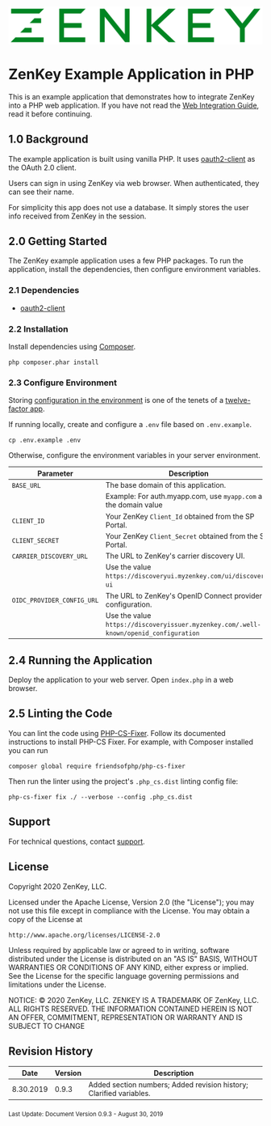 ![Logo](../../image/ZenKey_rgb.png)

# ZenKey Example Application in PHP

This is an example application that demonstrates how to integrate ZenKey into a PHP web application. If you have not read the [Web Integration Guide](https://developer.myzenkey.com/web/), read it before continuing.

## 1.0 Background

The example application is built using vanilla PHP. It uses [oauth2-client](https://github.com/thephpleague/oauth2-client) as the OAuth 2.0 client.

Users can sign in using ZenKey via web browser. When authenticated, they can see their name.

For simplicity this app does not use a database. It simply stores the user info received from ZenKey in the session.

## 2.0 Getting Started

The ZenKey example application uses a few PHP packages. To run the application, install the dependencies, then configure environment variables.

### 2.1 Dependencies

- [oauth2-client](https://github.com/thephpleague/oauth2-client)

### 2.2 Installation

Install dependencies using [Composer](https://getcomposer.org/).

```
php composer.phar install
```

### 2.3 Configure Environment

Storing [configuration in the environment](http://12factor.net/config) is one of the tenets of a [twelve-factor app](http://12factor.net).

If running locally, create and configure a `.env` file based on `.env.example`.

```
cp .env.example .env
```

Otherwise, configure the environment variables in your server environment.

| Parameter        | Description  |
| ------------- | ------------- |  
|`BASE_URL`   |  The base domain of this application. |
|  |  Example: For auth.myapp.com, use `myapp.com` as the domain value |  
|`CLIENT_ID` | Your ZenKey `Client_Id` obtained from the SP Portal. |  
|`CLIENT_SECRET` | Your ZenKey `Client_Secret` obtained from the SP Portal.|
|`CARRIER_DISCOVERY_URL` | The URL to ZenKey's carrier discovery UI. |  
|  |  Use the value `https://discoveryui.myzenkey.com/ui/discovery-ui` |  
|`OIDC_PROVIDER_CONFIG_URL` | The URL to ZenKey's OpenID Connect provider configuration. |  
|  |  Use the value `https://discoveryissuer.myzenkey.com/.well-known/openid_configuration` |  

## 2.4 Running the Application

Deploy the application to your web server. Open `index.php` in a web browser.

## 2.5 Linting the Code

You can lint the code using [PHP-CS-Fixer](https://github.com/FriendsOfPHP/PHP-CS-Fixer). Follow its documented instructions
to install PHP-CS Fixer. For example, with Composer installed you can run 
```
composer global require friendsofphp/php-cs-fixer
```

Then run the linter using the project's `.php_cs.dist` linting config file:

```
php-cs-fixer fix ./ --verbose --config .php_cs.dist
```

## Support

For technical questions, contact [support](mailto:techsupport@mobileauthtaskforce.com).

## License

Copyright 2020 ZenKey, LLC.

Licensed under the Apache License, Version 2.0 (the "License");
you may not use this file except in compliance with the License.
You may obtain a copy of the License at

    http://www.apache.org/licenses/LICENSE-2.0

Unless required by applicable law or agreed to in writing, software
distributed under the License is distributed on an "AS IS" BASIS,
WITHOUT WARRANTIES OR CONDITIONS OF ANY KIND, either express or implied.
See the License for the specific language governing permissions and
limitations under the License.

NOTICE: © 2020 ZenKey, LLC. ZENKEY IS A TRADEMARK OF ZenKey, LLC. ALL RIGHTS RESERVED. THE INFORMATION CONTAINED HEREIN IS NOT AN OFFER, COMMITMENT, REPRESENTATION OR WARRANTY AND IS SUBJECT TO CHANGE

## Revision History

| Date      | Version | Description                                   |
| --------- | ------- | --------------------------------------------- |
| 8.30.2019 | 0.9.3  |  Added section numbers; Added revision history; Clarified variables. |

<sub> Last Update:
Document Version 0.9.3 - August 30, 2019</sub>
